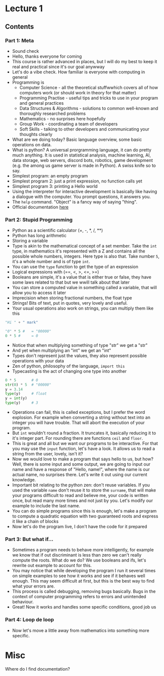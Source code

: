 # Lecture 1

## Contents

### Part 1: Meta

* Sound check
* Hello, thanks everyone for coming
* This course is rather advanced in places, but I will do my best to keep it real and practical since it's our goal anywway
* Let's do a vibe check. How familiar is everyone with computing in general
* Programming is
    * Computer Science - all the theoretical stuffwwhich covers all of how computers work (or should work in theory for that matter)
    * Programming Practise - useful tips and tricks to use in your program and general practices
    * Data Structures & Algorithms - solutions to common well-known and thoroughly researched problems
    * Mathematics - no surprises here hopefully
    * Group Work - coordinating a team of developers
    * Soft Skills - talking to other developers and communicating your thoughts clearly
* What are we doing today? Basic language overview, some basic operations on data.
* What is python? A universal prorgramming language, it can do pretty much anything. It is used in statistical analysis, machine learning, AI, data storage, web servers, discord bots, robotics, game development (e.g. the among us game server is made in Python). A swiss knife so to say.
* Simplest program: an empty program
* Simplest program 2: just a print expression, no function calls yet
* Simplest program 3: printing a Hello world
* Using the interpreter for interactive development is basically like having a dialogue with the computer. You prompt questions, it answers you.
* The `help` command. "Object" is a fancy way of saying "thing".
* Official documentation [here](./links.md)

### Part 2: Stupid Programming

* Python as a scientific calculator (+, -, *, /, **)
* Python has long arithmetic
* Storing a variable
* Type is akin to the mathematical concept of a set member. Take the `int` type, in mathematics it's represented with a Z and contains all the possible whole numbers, integers. Here type is also that. Take number `5`, it's a whole number and is of type `int`.
* You can use the `type` function to get the type of an expression
* Logical expressions with (==, <, >, <=, >=)
* Booleans are simple, it's a value that is either true or false, they have some laws related to that but we wwill talk about that later
* You can store a computed value in something called a variable, that will allow you to access it later
* Imprecision when storing fractional numbers, the float type
* Strings! Bits of text, put in quotes, very lovely and useful.
* Your usual operations also work on strings, you can multiply them like this

```py
"Hi " + " mark"

"0" * 5 #   = "00000"
0 * 5 #     = 0
```

* Notice that when multiplying something of type "str" we get a "str"
* And yet when multiplying an "int" we get an "int"
* Types don't represent just the values, they also represent possible operations with your data
* Zen of python, philosophy of the language, `import this`
* Typecasting is the act of changing one type into another

```py
0 * 5       # 0
str(0) * 5  # "00000"
y = 3.14
type(y)     # float
y = int(y)
type(y)     # 3
```

* Operations can fail, this is called exceptions, but I prefer the word
explosion. For example when converting a string without text into an integer you will have trouble. That will abort the execution of your program.
* But `int` wouldn't round a fraction. It truncates it, basically reducing it to it's integer part. For rounding there are functions `ceil` and `floor`.
* This is great and all but we want our programs to be interactive. For that you may use the `input` function, let's have a look. It allows us to read a string from the user, lovely, isn't it?
* Now we would love to make a program that says hello to us, but how? Well, there is some input and some output, we are going to input our name and have a response of "Hello, name!", where the name is our actual name, no surprises there. Let's write it out using our current knowledge.
* Important bit relating to the python zen: don't reuse variables. If you used the variable `name` don't reuse it to store the `surname`, that will make your programs difficult to read and believe me, your code is written once, but read many more times and not just by you. Let's modify our example to include the last name.
* You can do simple programs since this is enough, let's make a program to compute a quadratic equation with two guaranteed roots and express it like a chain of blocks
* Now let's do the program live, I don't have the code for it prepared

### Part 3: But what if...

* Sometimes a program needs to behave more intelligently, for example we know that if out discriminant is less than zero we can't really compute the roots. What do we do? We use booleans and ifs, let's rewrite out example to account for this. 
* You may notice that while developing the program I run it several times on simple examples to see how it works and see if it behaves well enough. This may seem difficult at first, but this is the best way to find what your errors are. 
* This process is called debugging, removing bugs basically. Bugs in the context of computer programming refers to errors and unintended behaviour.
* Great! Now it works and handles some specific conditions, good job us

### Part 4: Loop de loop

* Now let's move a little away from mathematics into something more specific.


# Misc

Where do I find documentation?
